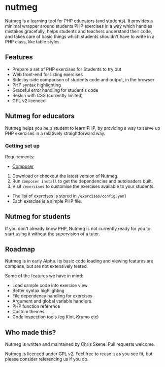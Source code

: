 # nutmeg

Nutmeg is a learning tool for PHP educators (and students). It provides a
minimal wrapper around students PHP exercises in a way which handles mistakes
gracefully, helps students and teachers understand their code, and takes care of
basic things which students shouldn't have to write in a PHP class, like table
styles.

## Features

* Prepare a set of PHP exercises for Students to try out
* Web front-end for listing exercises
* Side-by-side comparison of students code and output, in the browser
* PHP syntax highlighting
* Graceful error handling for student's code
* Reskin with CSS (currently limited)
* GPL v2 licenced

## Nutmeg for educators

Nutmeg helps you help student to learn PHP, by providing a way to serve up PHP
exercises in a relatively straightforward way.

### Getting set up

Requirements:
* [Composer](http://getcomposer.org)

1. Download or checkout the latest version of Nutmeg.
2. Run `composer install` to get the dependencies and autoloaders built.
3. Visit `/exercises` to customise the exercises available to your students.
  * The list of exercises is stored in `/exercises/config.yaml`
  * Each exercise is a simple PHP file.

## Nutmeg for students

If you don't already know PHP, Nutmeg is not currently ready for you to start
using it without the supervision of a tutor.

## Roadmap

Nutmeg is in early Alpha. Its basic code loading and viewing features are complete,
but are not extensively tested.

Some of the features we have in mind:

* Load sample code into exercise view
* Better syntax highlighting
* File dependency handling for exercises
* Argument and global variable handlers.
* PHP function reference
* Custom themes
* Code inspection tools (eg Kint, Krumo etc)

## Who made this?

Nutmeg is written and maintained by Chris Skene. Pull requests welcome.

Nutmeg is licenced under GPL v2. Feel free to reuse it as you see fit, but please
consider referencing us if you do.
